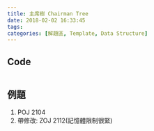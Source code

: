 ```yaml
---
title: 主席樹 Chairman Tree
date: 2018-02-02 16:33:45
tags:
categories: [解題區, Template, Data Structure]
---
```


## Code
```cpp
```

## 例題
1. POJ 2104
2. 帶修改: ZOJ 2112(記憶體限制很緊)
